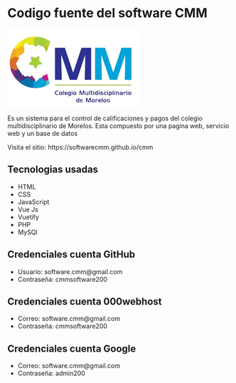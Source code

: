<h1>Codigo fuente del software CMM</h1>
<img src="https://raw.githubusercontent.com/softwarecmm/cmm/master/cmm.png"/>
<p>Es un sistema para el control de calificaciones y pagos del colegio multidisciplinario de Morelos. Esta compuesto por una pagina web, servicio web y un base de datos</p>
Visita el sitio: https://softwarecmm.github.io/cmm
<h2>Tecnologias usadas</h2>
<ul>
  <li>HTML</li>
  <li>CSS</li>
  <li>JavaScript</li>
  <li>Vue Js</li>
  <li>Vuetify</li>
  <li>PHP</li>
  <li>MySQl</li>
</ul>
<h2>Credenciales cuenta GitHub </h2>
<ul>
  <li>Usuario: software.cmm@gmail.com</li>
  <li>Contraseña: cmmsoftware200</li>
</ul>
<h2>Credenciales cuenta 000webhost </h2>
<ul>
  <li>Correo: software.cmm@gmail.com</li>
  <li>Contraseña: cmmsoftware200</li>
</ul>
<h2>Credenciales cuenta Google </h2>
<ul>
  <li>Correo: software.cmm@gmail.com</li>
  <li>Contraseña: admin200</li>
</ul>
